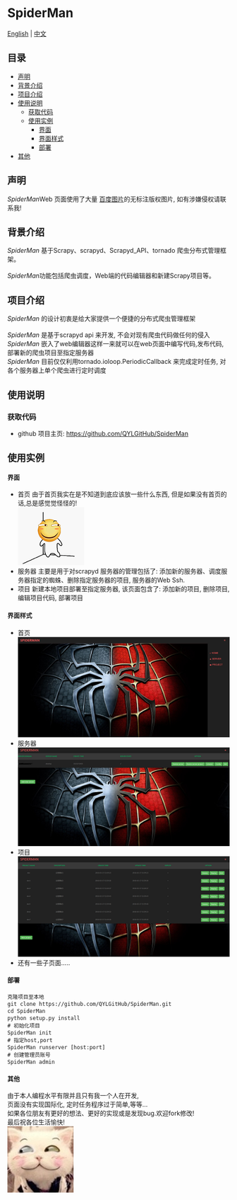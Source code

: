 # SpiderMan 
<a href="EN_README.md">English</a> | <a href="README.md">中文</a><br>
## 目录  
* [声明](#声明)  
* [背景介绍](#背景介绍)  
* [项目介绍](#项目介绍)  
* [使用说明](#使用说明)  
  * [获取代码](#获取代码)  
  * [使用实例](#使用实例)  
       * [界面](#界面介绍)  
       * [界面样式](#界面样式)
       * [部署](#部署)  
* [其他](#其他)  
  
<a name="声明"></a>  
## 声明   
*SpiderMan*Web 页面使用了大量 <a href="http://image.baidu.com/">百度图片</a>的无标注版权图片, 如有涉嫌侵权请联系我!
<a name="背景介绍"></a>  
## 背景介绍  
  
*SpiderMan* 基于Scrapy、scrapyd、Scrapyd_API、tornado 爬虫分布式管理框架。<br/>  
*SpiderMan*功能包括爬虫调度，Web端的代码编辑器和新建Scrapy项目等。
  
<a name="项目介绍"></a>  
## 项目介绍  
*SpiderMan* 的设计初衷是给大家提供一个便捷的分布式爬虫管理框架<br>  
*SpiderMan* 是基于scrapyd api 来开发, 不会对现有爬虫代码做任何的侵入<br>
*SpiderMan* 嵌入了web编辑器这样一来就可以在web页面中编写代码,发布代码,部署新的爬虫项目至指定服务器 <br>
*SpiderMan* 目前仅仅利用tornado.ioloop.PeriodicCallback 来完成定时任务, 对各个服务器上单个爬虫进行定时调度<br>
  
<a name="使用说明"></a>  
## 使用说明  
  
<a name="获取代码"></a>  
### 获取代码  
  
* github 项目主页: <https://github.com/QYLGitHub/SpiderMan>  
  
  
<a name="使用实例"></a>  
## 使用实例
#### 界面  
* 首页 由于首页我实在是不知道到底应该放一些什么东西, 但是如果没有首页的话,总是感觉觉怪怪的!<br> ![Shurnim icon](SpiderMan/server/web/templates/static/images/readme/haipa.png)  
* 服务器 主要是用于对scrapyd 服务器的管理包括了: 添加新的服务器、调度服务器指定的蜘蛛、删除指定服务器的项目, 服务器的Web Ssh.
* 项目 新建本地项目部署至指定服务器, 该页面包含了: 添加新的项目, 删除项目, 编辑项目代码, 部署项目

#### 界面样式
* 首页 <br> ![Shurnim icon](SpiderMan/server/web/templates/static/images/readme/home.png)
* 服务器 <br> ![Shurnim icon](SpiderMan/server/web/templates/static/images/readme/server.png)
* 项目<br>![Shurnim icon](SpiderMan/server/web/templates/static/images/readme/project.png)
* 还有一些子页面.....

#### 部署
```
克隆项目至本地
git clone https://github.com/QYLGitHub/SpiderMan.git
cd SpiderMan
python setup.py install
# 初始化项目
SpiderMan init
# 指定host,port 
SpiderMan runserver [host:port]
# 创建管理员账号
SpiderMan admin
```

#### 其他

由于本人编程水平有限并且只有我一个人在开发,<br>
页面没有实现国际化, 定时任务程序过于简单,等等...<br>
如果各位朋友有更好的想法、更好的实现或是发现bug.欢迎fork修改!<br>
最后祝各位生活愉快!<br> ![Shurnim icon](SpiderMan/server/web/templates/static/images/readme/end.jpg)

